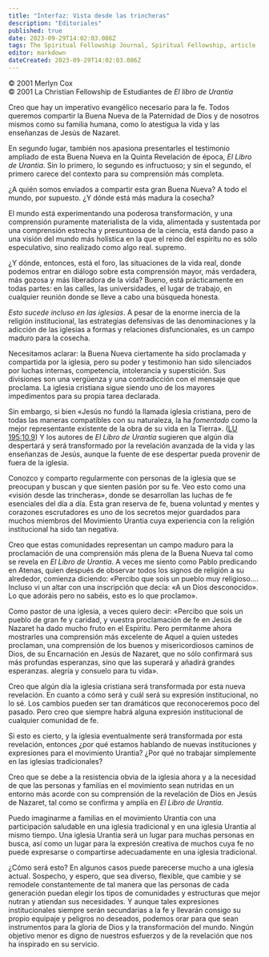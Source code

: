 ```yaml
---
title: "Interfaz: Vista desde las trincheras"
description: "Editoriales"
published: true
date: 2023-09-29T14:02:03.086Z
tags: The Spiritual Fellowship Journal, Spiritual Fellowship, article
editor: markdown
dateCreated: 2023-09-29T14:02:03.086Z
---
```



<p class="v-card v-sheet theme--light grey lighten-3 px-2">© 2001 Merlyn Cox<br>© 2001 La Christian Fellowship de Estudiantes de <i>El libro de Urantia</i></p>


Creo que hay un imperativo evangélico necesario para la fe. Todos queremos compartir la Buena Nueva de la Paternidad de Dios y de nosotros mismos como su familia humana, como lo atestigua la vida y las enseñanzas de Jesús de Nazaret.

En segundo lugar, también nos apasiona presentarles el testimonio ampliado de esta Buena Nueva en la Quinta Revelación de época, _El Libro de Urantia_. Sin lo primero, lo segundo es infructuoso; y sin el segundo, el primero carece del contexto para su comprensión más completa.

¿A quién somos enviados a compartir esta gran Buena Nueva? A todo el mundo, por supuesto. ¿Y dónde está más madura la cosecha?

El mundo está experimentando una poderosa transformación, y una comprensión puramente materialista de la vida, alimentada y sustentada por una comprensión estrecha y presuntuosa de la ciencia, está dando paso a una visión del mundo más holística en la que el reino del espíritu no es sólo especulativo, sino realizado como algo real. supremo.

¿Y dónde, entonces, está el foro, las situaciones de la vida real, donde podemos entrar en diálogo sobre esta comprensión mayor, más verdadera, más gozosa y más liberadora de la vida? Bueno, está prácticamente en todas partes: en las calles, las universidades, el lugar de trabajo, en cualquier reunión donde se lleve a cabo una búsqueda honesta.

_Esto sucede incluso en las iglesias_. A pesar de la enorme inercia de la religión institucional, las estrategias defensivas de las denominaciones y la adicción de las iglesias a formas y relaciones disfuncionales, es un campo maduro para la cosecha.

Necesitamos aclarar: la Buena Nueva ciertamente ha sido proclamada y compartida por la iglesia, pero su poder y testimonio han sido silenciados por luchas internas, competencia, intolerancia y superstición. Sus divisiones son una vergüenza y una contradicción con el mensaje que proclama. La iglesia cristiana sigue siendo uno de los mayores impedimentos para su propia tarea declarada.

Sin embargo, si bien «Jesús no fundó la llamada iglesia cristiana, pero de todas las maneras compatibles con su naturaleza, la ha *fomentado* como la mejor representante existente de la obra de su vida en la Tierra». ([LU 195:10.9](/es/The_Urantia_Book/195#p10_9)) Y los autores de _El Libro de Urantia_ sugieren que algún día despertará y será transformado por la revelación avanzada de la vida y las enseñanzas de Jesús, aunque la fuente de ese despertar pueda provenir de fuera de la iglesia.

Conozco y comparto regularmente con personas de la iglesia que se preocupan y buscan y que sienten pasión por su fe. Veo esto como una «visión desde las trincheras», donde se desarrollan las luchas de fe esenciales del día a día. Esta gran reserva de fe, buena voluntad y mentes y corazones escrutadores es uno de los secretos mejor guardados para muchos miembros del Movimiento Urantia cuya experiencia con la religión institucional ha sido tan negativa.

Creo que estas comunidades representan un campo maduro para la proclamación de una comprensión más plena de la Buena Nueva tal como se revela en _El Libro de Urantia_. A veces me siento como Pablo predicando en Atenas, quien después de observar todos los signos de religión a su alrededor, comienza diciendo: «Percibo que sois un pueblo muy religioso.... Incluso vi un altar con una inscripción que decía: «A un Dios desconocido». Lo que adoráis pero no sabéis, esto es lo que proclamo».

Como pastor de una iglesia, a veces quiero decir: «Percibo que sois un pueblo de gran fe y caridad, y vuestra proclamación de fe en Jesús de Nazaret ha dado mucho fruto en el Espíritu. Pero permítanme ahora mostrarles una comprensión más excelente de Aquel a quien ustedes proclaman, una comprensión de los buenos y misericordiosos caminos de Dios, de su Encarnación en Jesús de Nazaret, que no sólo confirmará sus más profundas esperanzas, sino que las superará y añadirá grandes esperanzas. alegría y consuelo para tu vida».

Creo que algún día la iglesia cristiana será transformada por esta nueva revelación. En cuanto a cómo será y cuál será su expresión institucional, no lo sé. Los cambios pueden ser tan dramáticos que reconoceremos poco del pasado. Pero creo que siempre habrá alguna expresión institucional de cualquier comunidad de fe.

Si esto es cierto, y la iglesia eventualmente será transformada por esta revelación, entonces ¿por qué estamos hablando de nuevas instituciones y expresiones para el movimiento Urantia? ¿Por qué no trabajar simplemente en las iglesias tradicionales?

Creo que se debe a la resistencia obvia de la iglesia ahora y a la necesidad de que las personas y familias en el movimiento sean nutridas en un entorno más acorde con su comprensión de la revelación de Dios en Jesús de Nazaret, tal como se confirma y amplía en _El Libro de Urantia_.

Puedo imaginarme a familias en el movimiento Urantia con una participación saludable en una iglesia tradicional y en una iglesia Urantia al mismo tiempo. Una iglesia Urantia será un lugar para muchas personas en busca, así como un lugar para la expresión creativa de muchos cuya fe no puede expresarse o compartirse adecuadamente en una iglesia tradicional.

¿Cómo será esto? En algunos casos puede parecerse mucho a una iglesia actual. Sospecho, y espero, que sea diverso, flexible, que cambie y se remodele constantemente de tal manera que las personas de cada generación puedan elegir los tipos de comunidades y estructuras que mejor nutran y atiendan sus necesidades. Y aunque tales expresiones institucionales siempre serán secundarias a la fe y llevarán consigo su propio equipaje y peligros no deseados, podemos orar para que sean instrumentos para la gloria de Dios y la transformación del mundo. Ningún objetivo menor es digno de nuestros esfuerzos y de la revelación que nos ha inspirado en su servicio.

